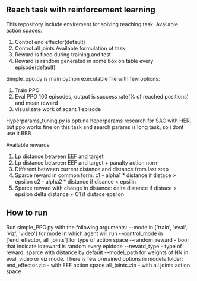 ## Reach task with reinforcement learning
This repository include envirement for solving reaching task.
Available action spaces:
1) Control end effector(default)
2) Control all joints
Available formulation of task:
1) Reward is fixed during training and test
2) Reward is random generated in some box on table every episode(default)


Simple_ppo.py is main python executable file with few options:
1) Train PPO
2) Eval PPO 100 episodes, output is success rate(% of reached positions) and mean reward
3) visualizate work of agent 1 episode

Hyperparams_tuning.py is optuna heperparams research for SAC with HER, but ppo works fine on this task and search params is long task, so i dont use it.BBB

Available rewards:
1) Lp distance between EEF and target
2) Lp distance between EEF and target + panalty action norm
3) Different between current distance and distance from last step
4) Sparce reward in common form:
    c1 - alpha1 * distance if distace > epsilon
    c2 - alpha2 * distance if disance < epsilin
5) Sparce reward with change in distance:
    delta distance if distace > epsilon
    delta distance + C1 if distace epsilon

## How to run
Run simple_PPO.py with the following arguments:
--mode in ['train', 'eval', 'viz', 'video'] for mode in which agent will run
--control_mode in ['end_effector, all_joints'] for type of action space
--random_reward - bool that indicate is reward is random every epidode
--reward_type - type of reward, sparce with distance by default
--model_path for weights of NN in eval, video or viz mode.
    There is few prerained options in models folder:
        end_effector.zip - with EEF action space
        all_joints.zip - with all joints action space


